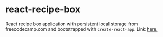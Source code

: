 # react-recipe-box

React recipe box application with persistent local storage from freecodecamp.com and bootstrapped with `create-react-app`. Link [here.](https://react-recipe-box-yzhpwldims.now.sh/)